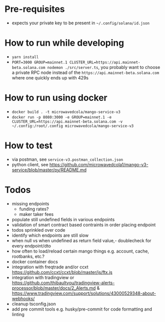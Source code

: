 # Pre-requisites
* expects your private key to be present in `~/.config/solana/id.json`

# How to run while developing
* `yarn install`
* `PORT=3000 GROUP=mainnet.1 CLUSTER_URL=https://api.mainnet-beta.solana.com nodemon ./src/server.ts`, you probably want to choose a private RPC node instead of the `https://api.mainnet-beta.solana.com` where one quickly ends up with 429s

# How to run using docker
* `docker build . -t microwavedcola/mango-service-v3`
* `docker run -p 8080:3000 -e GROUP=mainnet.1 -e CLUSTER_URL=https://api.mainnet-beta.solana.com -v  ~/.config:/root/.config microwavedcola/mango-service-v3`

# How to test
* via postman, see `service-v3.postman_collection.json`
* python client, see https://github.com/microwavedcola1/mango-v3-service/blob/master/py/README.md

# Todos
- missing endpoints
  - funding rates?
  - maker taker fees
- populate still undefined fields in various endpoints
- validation of smart contract based contraints in order placing endpoint
- todos sprinkled over code
- identify which endpoints are still slow
- when null vs when undefined as return field value,- doublecheck for every endpoint/dto
- how often to load/reload certain mango things e.g. account, cache, rootbanks, etc.?
- docker container docs
- integration with freqtrade and/or ccxt https://github.com/ccxt/ccxt/blob/master/js/ftx.js
- integration with tradingview or https://github.com/thibaultyou/tradingview-alerts-processor/blob/master/docs/2_Alerts.md & https://www.tradingview.com/support/solutions/43000529348-about-webhooks/
- cleanup tsconfig.json
- add pre commit tools e.g. husky/pre-commit for code formatting and linting
